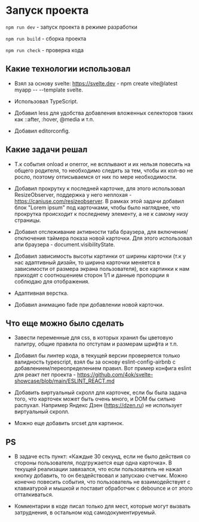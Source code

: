 # Запуск проекта

`npm run dev` - запуск проекта в режиме разработки

`npm run build` - сборка проекта

`npm run check` - проверка кода

## Какие технологии использовал

- Взял за основу svelte: https://svelte.dev - npm create vite@latest myapp -- --template svelte.

- Использовал TypeScript.

- Добавил less для удобства добавления вложенных селекторов таких как ::after, :hover, @media и т.п.

- Добавил editorconfig.

## Какие задачи решал

- Т.к события onload и onerror, не всплывают и их нельзя повесить на общего родителя, то необходимо следить за тем, чтобы их кол-во не росло, поэтому отписываемся от них по мере необходимости.

- Добавил прокрутку к последней карточке, для этого использовал ResizeObserver, поддержка у него неплохая - https://caniuse.com/resizeobserver. В рамках этой задачи добавил блок "Lorem ipsum" под карточками, чтобы было нагляднее, что прокрутка происходит к последнему элементу, а не к самому низу страницы.

- Добавил отслеживание активности таба браузера, для включения/отключения таймера показа новой карточки. Для этого использовал апи браузера - document.visibilityState.

- Добавил зависимость высоты картинки от ширины карточки (т.к у нас адаптивный дизайн, то ширина карточки меняется в зависимости от размера экрана пользователя), все картинки к нам приходят с соотношением сторон 1/1 и данные пропорции я соблюдаю для отображения.

- Адаптивная верстка.

- Добавил анимацию fade при добавлении новой карточки.

## Что еще можно было сделать

- Завести переменные для css, в которых хранил бы цветовую палитру, общие правила по отступам и размерам шрифта и т.п.

- Добавил бы линтер кода, в текущей версии проверяется только валидность typescript, взял бы за основу eslint-config-airbnb с добавлением/переопределением правил. Вот пример конфига eslint для реакт пет проекта  - https://github.com/4ok/svelte-showcase/blob/main/ESLINT_REACT.md

- Добавить виртуальный скролл для карточек, если бы была задача того, что карточек может быть очень много, и DOM бы сильно распухал. Например Яндекс Дзен (https://dzen.ru) не использует виртуальный скролл.

- Можно еще добавить srcset для картинок.

## PS

- В задаче есть пункт: «Каждые 30 секунд, если не было действия со стороны пользователя, подгружается
еще одна карточка». В текущей реализации завязался, что если пользователь не нажал кнопку добавить, то он бездействовал и запускаю счетчик. Можно конечно повесить события, что пользователь не взаимодействует с клавиатурой и мышкой и поставит обработчик с debounce и от этого отталкиваться.

- Комментарии в коде писал только для мест, которые могут вызвать затруднения, в остальном код самодокументируемый.
